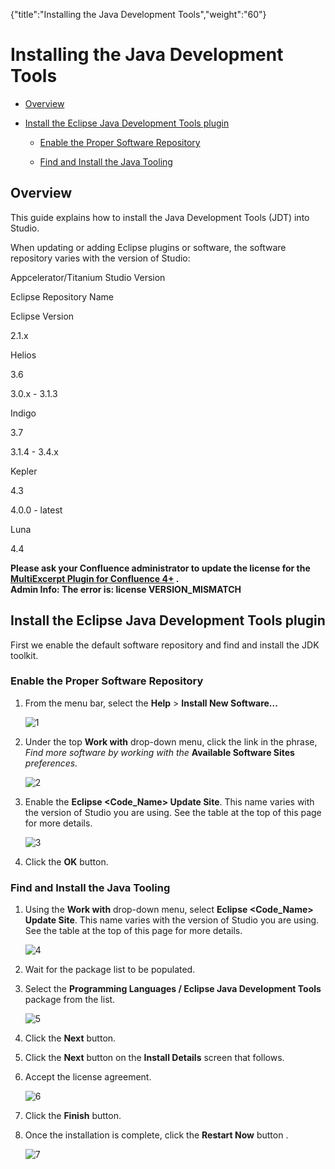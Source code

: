 {"title":"Installing the Java Development Tools","weight":"60"} 

# Installing the Java Development Tools

*   [Overview](#Overview)
    
*   [Install the Eclipse Java Development Tools plugin](#InstalltheEclipseJavaDevelopmentToolsplugin)
    
    *   [Enable the Proper Software Repository](#EnabletheProperSoftwareRepository)
        
    *   [Find and Install the Java Tooling](#FindandInstalltheJavaTooling)
        

## Overview

This guide explains how to install the Java Development Tools (JDT) into Studio.

When updating or adding Eclipse plugins or software, the software repository varies with the version of Studio:

Appcelerator/Titanium Studio Version

Eclipse Repository Name

Eclipse Version

2.1.x

Helios

3.6

3.0.x - 3.1.3

Indigo

3.7

3.1.4 - 3.4.x

Kepler

4.3

4.0.0 - latest

Luna

4.4

**Please ask your Confluence administrator to update the license for the [MultiExcerpt Plugin for Confluence 4+](https://plugins.atlassian.com/plugins/biz.artemissoftware.confluence.multiexcerpt.MultiExcerptMacro) .**  
**Admin Info: The error is: license VERSION\_MISMATCH**

## Install the Eclipse Java Development Tools plugin

First we enable the default software repository and find and install the JDK toolkit.

### Enable the Proper Software Repository

1.  From the menu bar, select the **Help** > **Install New Software...**
    
    ![1](/Images/appc/download/attachments/30083143/1.png)
2.  Under the top **Work with** drop-down menu, click the link in the phrase, _Find more software by working with the_ **Available Software Sites** _preferences._
    
    ![2](/Images/appc/download/attachments/30083143/2.png)
3.  Enable the **Eclipse <Code\_Name> Update Site**. This name varies with the version of Studio you are using. See the table at the top of this page for more details.
    
    ![3](/Images/appc/download/attachments/30083143/3.png)
4.  Click the **OK** button.
    

### Find and Install the Java Tooling

1.  Using the **Work with** drop-down menu, select **Eclipse <Code\_Name> Update Site**. This name varies with the version of Studio you are using. See the table at the top of this page for more details.
    
    ![4](/Images/appc/download/attachments/30083143/4.png)
2.  Wait for the package list to be populated.
    
3.  Select the **Programming Languages / Eclipse Java Development Tools** package from the list.
    
    ![5](/Images/appc/download/attachments/30083143/5.png)
4.  Click the **Next** button.
    
5.  Click the **Next** button on the **Install Details** screen that follows.
    
6.  Accept the license agreement.
    
    ![6](/Images/appc/download/attachments/30083143/6.png)
7.  Click the **Finish** button.
    
8.  Once the installation is complete, click the **Restart Now** button .
    
    ![7](/Images/appc/download/attachments/30083143/7.png)